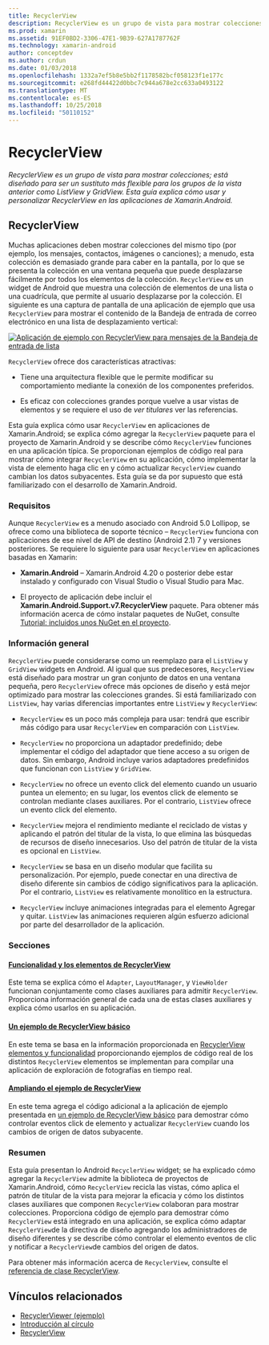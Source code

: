 ```yaml
---
title: RecyclerView
description: RecyclerView es un grupo de vista para mostrar colecciones; está diseñado para ser un sustituto más flexible para los grupos de la vista anterior como ListView y GridView.  Esta guía explica cómo usar y personalizar RecyclerView en las aplicaciones de Xamarin.Android.
ms.prod: xamarin
ms.assetid: 91EF0BD2-3306-47E1-9B39-627A1787762F
ms.technology: xamarin-android
author: conceptdev
ms.author: crdun
ms.date: 01/03/2018
ms.openlocfilehash: 1332a7ef5b8e5bb2f1178582bcf058123f1e177c
ms.sourcegitcommit: e268fd44422d0bbc7c944a678e2cc633a0493122
ms.translationtype: MT
ms.contentlocale: es-ES
ms.lasthandoff: 10/25/2018
ms.locfileid: "50110152"
---
```

# <a name="recyclerview"></a>RecyclerView

_RecyclerView es un grupo de vista para mostrar colecciones; está diseñado para ser un sustituto más flexible para los grupos de la vista anterior como ListView y GridView.  Esta guía explica cómo usar y personalizar RecyclerView en las aplicaciones de Xamarin.Android._

## <a name="recyclerview"></a>RecyclerView

Muchas aplicaciones deben mostrar colecciones del mismo tipo (por ejemplo, los mensajes, contactos, imágenes o canciones); a menudo, esta colección es demasiado grande para caber en la pantalla, por lo que se presenta la colección en una ventana pequeña que puede desplazarse fácilmente por todos los elementos de la colección.
`RecyclerView` es un widget de Android que muestra una colección de elementos de una lista o una cuadrícula, que permite al usuario desplazarse por la colección. El siguiente es una captura de pantalla de una aplicación de ejemplo que usa `RecyclerView` para mostrar el contenido de la Bandeja de entrada de correo electrónico en una lista de desplazamiento vertical:

[![Aplicación de ejemplo con RecyclerView para mensajes de la Bandeja de entrada de lista](images/01-recyclerview-example-sml.png)](images/01-recyclerview-example.png#lightbox)

`RecyclerView` ofrece dos características atractivas:

-  Tiene una arquitectura flexible que le permite modificar su comportamiento mediante la conexión de los componentes preferidos.

-  Es eficaz con colecciones grandes porque vuelve a usar vistas de elementos y se requiere el uso de *ver titulares* ver las referencias.

Esta guía explica cómo usar `RecyclerView` en aplicaciones de Xamarin.Android; se explica cómo agregar la `RecyclerView` paquete para el proyecto de Xamarin.Android y se describe cómo `RecyclerView` funciones en una aplicación típica. Se proporcionan ejemplos de código real para mostrar cómo integrar `RecyclerView` en su aplicación, cómo implementar la vista de elemento haga clic en y cómo actualizar `RecyclerView` cuando cambian los datos subyacentes. Esta guía se da por supuesto que está familiarizado con el desarrollo de Xamarin.Android.


### <a name="requirements"></a>Requisitos

Aunque `RecyclerView` es a menudo asociado con Android 5.0 Lollipop, se ofrece como una biblioteca de soporte técnico &ndash; `RecyclerView` funciona con aplicaciones de ese nivel de API de destino (Android 2.1) 7 y versiones posteriores. Se requiere lo siguiente para usar `RecyclerView` en aplicaciones basadas en Xamarin:

-  **Xamarin.Android** &ndash; Xamarin.Android 4.20 o posterior debe estar instalado y configurado con Visual Studio o Visual Studio para Mac.

-  El proyecto de aplicación debe incluir el **Xamarin.Android.Support.v7.RecyclerView** paquete. Para obtener más información acerca de cómo instalar paquetes de NuGet, consulte [Tutorial: incluidos unos NuGet en el proyecto](https://docs.microsoft.com/visualstudio/mac/nuget-walkthrough).


### <a name="overview"></a>Información general

`RecyclerView` puede considerarse como un reemplazo para el `ListView` y `GridView` widgets en Android. Al igual que sus predecesores, `RecyclerView` está diseñado para mostrar un gran conjunto de datos en una ventana pequeña, pero `RecyclerView` ofrece más opciones de diseño y está mejor optimizado para mostrar las colecciones grandes. Si está familiarizado con `ListView`, hay varias diferencias importantes entre `ListView` y `RecyclerView`:

-   `RecyclerView` es un poco más compleja para usar: tendrá que escribir más código para usar `RecyclerView` en comparación con `ListView`.

-   `RecyclerView` no proporciona un adaptador predefinido; debe implementar el código del adaptador que tiene acceso a su origen de datos. Sin embargo, Android incluye varios adaptadores predefinidos que funcionan con `ListView` y `GridView`.

-   `RecyclerView` no ofrece un evento click del elemento cuando un usuario puntea un elemento; en su lugar, los eventos click de elemento se controlan mediante clases auxiliares. Por el contrario, `ListView` ofrece un evento click del elemento.

-   `RecyclerView` mejora el rendimiento mediante el reciclado de vistas y aplicando el patrón del titular de la vista, lo que elimina las búsquedas de recursos de diseño innecesarios. Uso del patrón de titular de la vista es opcional en `ListView`.

-   `RecyclerView` se basa en un diseño modular que facilita su personalización. Por ejemplo, puede conectar en una directiva de diseño diferente sin cambios de código significativos para la aplicación.
    Por el contrario, `ListView` es relativamente monolítico en la estructura.

-   `RecyclerView` incluye animaciones integradas para el elemento Agregar y quitar. `ListView` las animaciones requieren algún esfuerzo adicional por parte del desarrollador de la aplicación.


### <a name="sections"></a>Secciones

#### <a name="recyclerview-parts-and-functionalityandroiduser-interfacelayoutsrecycler-viewparts-and-functionalitymd"></a>[Funcionalidad y los elementos de RecyclerView](~/android/user-interface/layouts/recycler-view/parts-and-functionality.md)

Este tema se explica cómo el `Adapter`, `LayoutManager`, y `ViewHolder` funcionan conjuntamente como clases auxiliares para admitir `RecyclerView`.
Proporciona información general de cada una de estas clases auxiliares y explica cómo usarlos en su aplicación.

#### <a name="a-basic-recyclerview-exampleandroiduser-interfacelayoutsrecycler-viewrecyclerview-examplemd"></a>[Un ejemplo de RecyclerView básico](~/android/user-interface/layouts/recycler-view/recyclerview-example.md)

En este tema se basa en la información proporcionada en [RecyclerView elementos y funcionalidad](~/android/user-interface/layouts/recycler-view/parts-and-functionality.md) proporcionando ejemplos de código real de los distintos `RecyclerView` elementos se implementan para compilar una aplicación de exploración de fotografías en tiempo real.

#### <a name="extending-the-recyclerview-exampleandroiduser-interfacelayoutsrecycler-viewextending-the-examplemd"></a>[Ampliando el ejemplo de RecyclerView](~/android/user-interface/layouts/recycler-view/extending-the-example.md)

En este tema agrega el código adicional a la aplicación de ejemplo presentada en [un ejemplo de RecyclerView básico](~/android/user-interface/layouts/recycler-view/recyclerview-example.md) para demostrar cómo controlar eventos click de elemento y actualizar `RecyclerView` cuando los cambios de origen de datos subyacente.


### <a name="summary"></a>Resumen

Esta guía presentan lo Android `RecyclerView` widget; se ha explicado cómo agregar la `RecyclerView` admite la biblioteca de proyectos de Xamarin.Android, cómo `RecyclerView` recicla las vistas, cómo aplica el patrón de titular de la vista para mejorar la eficacia y cómo los distintos clases auxiliares que componen `RecyclerView` colaboran para mostrar colecciones. Proporciona código de ejemplo para demostrar cómo `RecyclerView` está integrado en una aplicación, se explica cómo adaptar `RecyclerView`de la directiva de diseño agregando los administradores de diseño diferentes y se describe cómo controlar el elemento eventos de clic y notificar a `RecyclerView`de cambios del origen de datos.

Para obtener más información acerca de `RecyclerView`, consulte el [referencia de clase RecyclerView](https://developer.android.com/reference/android/support/v7/widget/RecyclerView.html).


## <a name="related-links"></a>Vínculos relacionados

- [RecyclerViewer (ejemplo)](https://developer.xamarin.com/samples/monodroid/android5.0/RecyclerViewer)
- [Introducción al círculo](~/android/platform/lollipop.md)
- [RecyclerView](https://developer.android.com/reference/android/support/v7/widget/RecyclerView.html)
